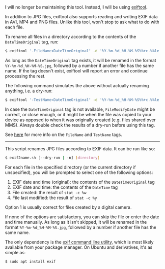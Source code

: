 I will no longer be maintaining this tool. Instead, I will be using
[exiftool](https://exiftool.org).

In addition to JPG files, exiftool also supports reading and writing EXIF data
in AVI, MP4 and PNG files. Unlike this tool, won't stop to ask what to do with
each file.

To rename all files in a directory according to the contents of the
`DateTimeOriginal` tag, run:

```sh
$ exiftool '-FileName<DateTimeOriginal' -d '%Y-%m-%d_%H-%M-%S%%+c.%%le' [directory]
```

As long as the `DateTimeOriginal` tag exists, it will be renamed in the format
`%Y-%m-%d_%H-%M-%S.jpg`, followed by a number if another file has the same name.
If the tag doesn't exist, exiftool will report an error and continue processing
the rest.

The following command simulates the above without actually renaming anything,
i.e. a dry-run:

```sh
$ exiftool '-TestName<DateTimeOriginal' -d '%Y-%m-%d_%H-%M-%S%%+c.%%le' [directory]
```

In case the `DateTimeOriginal` tag is not available, `FileModifyDate` might be
correct, or close enough, or it might be when the file was copied to your device
as opposed to when it was originally created (e.g. files shared over MMS).
Always double check the results of a dry-run before using this tag.

See [here](https://exiftool.org/filename.html) for more info on the `FileName`
and `TestName` tags.

---

This script renames JPG files according to EXIF data. It can be run like so:

```sh
$ exif2name.sh [--dry-run | -n] [directory]
```

For each file in the specified directory (or the current directory if
unspecified), you will be prompted to select one of the following options:

1. EXIF date and time (original): the contents of the `DateTimeOriginal` tag
1. EXIF date and time: the contents of the `DateTime` tag
1. File created: the result of `stat -c %w`
1. File last modified: the result of `stat -c %y`

Option 1 is usually correct for files created by a digital camera.

If none of the options are satisfactory, you can skip the file or enter the date
and time manually. As long as it isn't skipped, it will be renamed in the format
`%Y-%m-%d_%H-%M-%S.jpg`, followed by a number if another file has the same name.

The only dependency is the
[exif command line utility](https://github.com/libexif/exif), which is most
likely available from your package manager. On Ubuntu and derivatives, it's as
simple as:

```sh
$ sudo apt install exif
```

